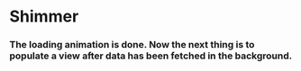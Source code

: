 # Shimmer 
<h3>The loading animation is done. Now the next thing is to populate a view after data has been fetched in the background.</h3>
